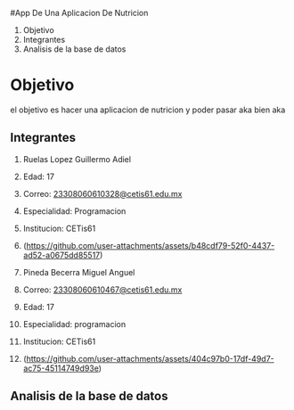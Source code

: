 #App De Una Aplicacion De Nutricion

1. Objetivo
2. Integrantes
3. Analisis de la base de datos

# Objetivo
el objetivo es hacer una aplicacion de nutricion y poder pasar aka bien aka

## Integrantes
1. Ruelas Lopez Guillermo Adiel
2. Edad: 17
3. Correo: 23308060610328@cetis61.edu.mx
4. Especialidad: Programacion
5. Institucion: CETis61
6. (https://github.com/user-attachments/assets/b48cdf79-52f0-4437-ad52-a0675dd85517)


1. Pineda Becerra Miguel Anguel
2. Correo: 23308060610467@cetis61.edu.mx
3. Edad: 17
4. Especialidad: programacion
5. Institucion: CETis61
6. (https://github.com/user-attachments/assets/404c97b0-17df-49d7-ac75-45114749d93e)


##  Analisis de la base de datos
